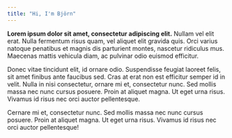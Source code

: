 ```yaml
---
title: "Hi, I'm Björn"
---
```


**Lorem ipsum dolor sit amet, consectetur adipiscing elit.** Nullam vel elit erat. Nulla fermentum risus quam, vel aliquet elit gravida quis. Orci varius natoque penatibus et magnis dis parturient montes, nascetur ridiculus mus. Maecenas mattis vehicula diam, ac pulvinar odio euismod efficitur.

Donec vitae tincidunt elit, id ornare odio. Suspendisse feugiat laoreet felis, sit amet finibus ante faucibus sed. Cras at erat non est efficitur semper id in velit. Nulla in nisi consectetur, ornare mi et, consectetur nunc. Sed mollis massa nec nunc cursus posuere. Proin at aliquet magna. Ut eget urna risus. Vivamus id risus nec orci auctor pellentesque.

Cernare mi et, consectetur nunc. Sed mollis massa nec nunc cursus posuere. Proin at aliquet magna. Ut eget urna risus. Vivamus id risus nec orci auctor pellentesque!
